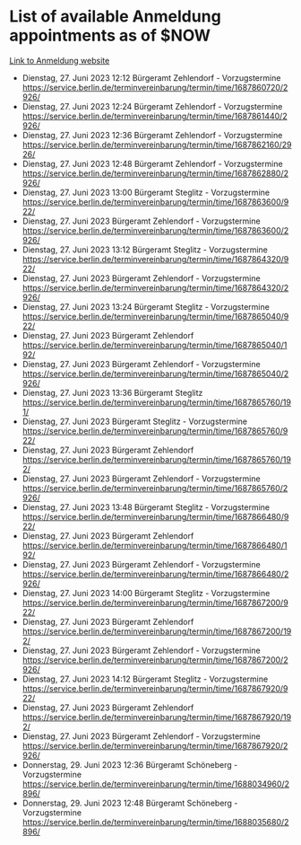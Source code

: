 # List of available Anmeldung appointments as of $NOW
[Link to Anmeldung website](https://service.berlin.de/terminvereinbarung/termin/tag.php?termin=1&anliegen[]=120686&dienstleisterlist=122210,122217,327316,122219,327312,122227,327314,122231,327346,122243,327348,122254,122252,329742,122260,329745,122262,329748,122271,327278,122273,327274,122277,327276,330436,122280,327294,122282,327290,122284,327292,122291,327270,122285,327266,122286,327264,122296,327268,150230,329760,122297,327286,122294,327284,122312,329763,122314,329775,122304,327330,122311,327334,122309,327332,317869,122281,327352,122279,329772,122283,122276,327324,122274,327326,122267,329766,122246,327318,122251,327320,122257,327322,122208,327298,122226,327300&herkunft=http%3A%2F%2Fservice.berlin.de%2Fdienstleistung%2F120686%2F)
- Dienstag, 27. Juni 2023 12:12 Bürgeramt Zehlendorf - Vorzugstermine https://service.berlin.de/terminvereinbarung/termin/time/1687860720/2926/
- Dienstag, 27. Juni 2023 12:24 Bürgeramt Zehlendorf - Vorzugstermine https://service.berlin.de/terminvereinbarung/termin/time/1687861440/2926/
- Dienstag, 27. Juni 2023 12:36 Bürgeramt Zehlendorf - Vorzugstermine https://service.berlin.de/terminvereinbarung/termin/time/1687862160/2926/
- Dienstag, 27. Juni 2023 12:48 Bürgeramt Zehlendorf - Vorzugstermine https://service.berlin.de/terminvereinbarung/termin/time/1687862880/2926/
- Dienstag, 27. Juni 2023 13:00 Bürgeramt Steglitz - Vorzugstermine https://service.berlin.de/terminvereinbarung/termin/time/1687863600/922/
- Dienstag, 27. Juni 2023  Bürgeramt Zehlendorf - Vorzugstermine https://service.berlin.de/terminvereinbarung/termin/time/1687863600/2926/
- Dienstag, 27. Juni 2023 13:12 Bürgeramt Steglitz - Vorzugstermine https://service.berlin.de/terminvereinbarung/termin/time/1687864320/922/
- Dienstag, 27. Juni 2023  Bürgeramt Zehlendorf - Vorzugstermine https://service.berlin.de/terminvereinbarung/termin/time/1687864320/2926/
- Dienstag, 27. Juni 2023 13:24 Bürgeramt Steglitz - Vorzugstermine https://service.berlin.de/terminvereinbarung/termin/time/1687865040/922/
- Dienstag, 27. Juni 2023  Bürgeramt Zehlendorf https://service.berlin.de/terminvereinbarung/termin/time/1687865040/192/
- Dienstag, 27. Juni 2023  Bürgeramt Zehlendorf - Vorzugstermine https://service.berlin.de/terminvereinbarung/termin/time/1687865040/2926/
- Dienstag, 27. Juni 2023 13:36 Bürgeramt Steglitz https://service.berlin.de/terminvereinbarung/termin/time/1687865760/191/
- Dienstag, 27. Juni 2023  Bürgeramt Steglitz - Vorzugstermine https://service.berlin.de/terminvereinbarung/termin/time/1687865760/922/
- Dienstag, 27. Juni 2023  Bürgeramt Zehlendorf https://service.berlin.de/terminvereinbarung/termin/time/1687865760/192/
- Dienstag, 27. Juni 2023  Bürgeramt Zehlendorf - Vorzugstermine https://service.berlin.de/terminvereinbarung/termin/time/1687865760/2926/
- Dienstag, 27. Juni 2023 13:48 Bürgeramt Steglitz - Vorzugstermine https://service.berlin.de/terminvereinbarung/termin/time/1687866480/922/
- Dienstag, 27. Juni 2023  Bürgeramt Zehlendorf https://service.berlin.de/terminvereinbarung/termin/time/1687866480/192/
- Dienstag, 27. Juni 2023  Bürgeramt Zehlendorf - Vorzugstermine https://service.berlin.de/terminvereinbarung/termin/time/1687866480/2926/
- Dienstag, 27. Juni 2023 14:00 Bürgeramt Steglitz - Vorzugstermine https://service.berlin.de/terminvereinbarung/termin/time/1687867200/922/
- Dienstag, 27. Juni 2023  Bürgeramt Zehlendorf https://service.berlin.de/terminvereinbarung/termin/time/1687867200/192/
- Dienstag, 27. Juni 2023  Bürgeramt Zehlendorf - Vorzugstermine https://service.berlin.de/terminvereinbarung/termin/time/1687867200/2926/
- Dienstag, 27. Juni 2023 14:12 Bürgeramt Steglitz - Vorzugstermine https://service.berlin.de/terminvereinbarung/termin/time/1687867920/922/
- Dienstag, 27. Juni 2023  Bürgeramt Zehlendorf https://service.berlin.de/terminvereinbarung/termin/time/1687867920/192/
- Dienstag, 27. Juni 2023  Bürgeramt Zehlendorf - Vorzugstermine https://service.berlin.de/terminvereinbarung/termin/time/1687867920/2926/
- Donnerstag, 29. Juni 2023 12:36 Bürgeramt Schöneberg - Vorzugstermine https://service.berlin.de/terminvereinbarung/termin/time/1688034960/2896/
- Donnerstag, 29. Juni 2023 12:48 Bürgeramt Schöneberg - Vorzugstermine https://service.berlin.de/terminvereinbarung/termin/time/1688035680/2896/
